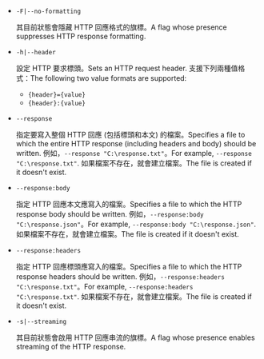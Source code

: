 * `-F|--no-formatting`

  <span data-ttu-id="8a7e0-101">其目前狀態會隱藏 HTTP 回應格式的旗標。</span><span class="sxs-lookup"><span data-stu-id="8a7e0-101">A flag whose presence suppresses HTTP response formatting.</span></span>

* `-h|--header`

  <span data-ttu-id="8a7e0-102">設定 HTTP 要求標頭。</span><span class="sxs-lookup"><span data-stu-id="8a7e0-102">Sets an HTTP request header.</span></span> <span data-ttu-id="8a7e0-103">支援下列兩種值格式：</span><span class="sxs-lookup"><span data-stu-id="8a7e0-103">The following two value formats are supported:</span></span>

  * `{header}={value}`
  * `{header}:{value}`

* `--response`

  <span data-ttu-id="8a7e0-104">指定要寫入整個 HTTP 回應 (包括標頭和本文) 的檔案。</span><span class="sxs-lookup"><span data-stu-id="8a7e0-104">Specifies a file to which the entire HTTP response (including headers and body) should be written.</span></span> <span data-ttu-id="8a7e0-105">例如，`--response "C:\response.txt"`。</span><span class="sxs-lookup"><span data-stu-id="8a7e0-105">For example, `--response "C:\response.txt"`.</span></span> <span data-ttu-id="8a7e0-106">如果檔案不存在，就會建立檔案。</span><span class="sxs-lookup"><span data-stu-id="8a7e0-106">The file is created if it doesn't exist.</span></span>

* `--response:body`

  <span data-ttu-id="8a7e0-107">指定 HTTP 回應本文應寫入的檔案。</span><span class="sxs-lookup"><span data-stu-id="8a7e0-107">Specifies a file to which the HTTP response body should be written.</span></span> <span data-ttu-id="8a7e0-108">例如，`--response:body "C:\response.json"`。</span><span class="sxs-lookup"><span data-stu-id="8a7e0-108">For example, `--response:body "C:\response.json"`.</span></span> <span data-ttu-id="8a7e0-109">如果檔案不存在，就會建立檔案。</span><span class="sxs-lookup"><span data-stu-id="8a7e0-109">The file is created if it doesn't exist.</span></span>

* `--response:headers`

  <span data-ttu-id="8a7e0-110">指定 HTTP 回應標頭應寫入的檔案。</span><span class="sxs-lookup"><span data-stu-id="8a7e0-110">Specifies a file to which the HTTP response headers should be written.</span></span> <span data-ttu-id="8a7e0-111">例如，`--response:headers "C:\response.txt"`。</span><span class="sxs-lookup"><span data-stu-id="8a7e0-111">For example, `--response:headers "C:\response.txt"`.</span></span> <span data-ttu-id="8a7e0-112">如果檔案不存在，就會建立檔案。</span><span class="sxs-lookup"><span data-stu-id="8a7e0-112">The file is created if it doesn't exist.</span></span>

* `-s|--streaming`

  <span data-ttu-id="8a7e0-113">其目前狀態會啟用 HTTP 回應串流的旗標。</span><span class="sxs-lookup"><span data-stu-id="8a7e0-113">A flag whose presence enables streaming of the HTTP response.</span></span>
